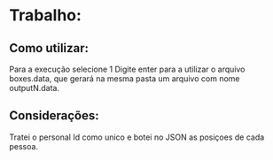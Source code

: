 # Trabalho:

## Como utilizar:

  Para a execução selecione 1 Digite enter para a utilizar o arquivo boxes.data, que gerará na mesma pasta um arquivo com nome outputN.data.

## Considerações:

  Tratei o personal Id como unico e botei no JSON as posiçoes de cada pessoa.
